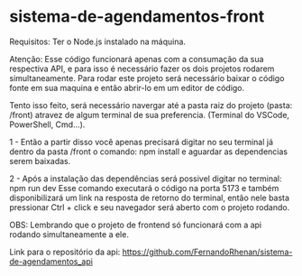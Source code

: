 # sistema-de-agendamentos-front

Requisitos: Ter o Node.js instalado na máquina.

Atenção:
Esse código funcionará apenas com a consumação da sua respectiva API, e para isso é necessário fazer os dois projetos rodarem simultaneamente.
Para rodar este projeto será necessário baixar o código fonte em sua maquina e então abrir-lo em um editor de código.

Tento isso feito, será necessário navergar até a pasta raiz do projeto (pasta: /front) atravez de algum terminal de sua preferencia. (Terminal do VSCode, PowerShell, Cmd...).

1 - Então a partir disso você apenas precisará digitar no seu terminal já dentro da pasta /front o comando: npm install e aguardar as dependencias serem baixadas.

2 - Após a instalação das dependências será possivel digitar no terminal: npm run dev
Esse comando executará o código na porta 5173 e também disponibilizará um link na resposta de retorno do terminal, então nele basta pressionar Ctrl + click e seu navegador será aberto com o projeto rodando.

OBS: Lembrando que o projeto de frontend só funcionará com a api rodando simultaneamente a ele.

Link para o repositório da api: https://github.com/FernandoRhenan/sistema-de-agendamentos_api
